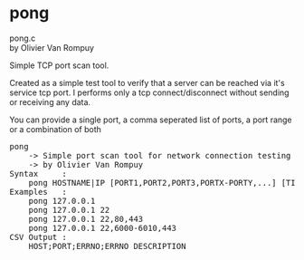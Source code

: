 # pong
<p>
pong.c
<br />
by Olivier Van Rompuy
</p>
<p>Simple TCP port scan tool.</p>
<p>Created as a simple test tool to verify that a server can be reached via it's service tcp port. I performs only a tcp connect/disconnect without sending or receiving any data.</p>
<p>You can provide a single port, a comma seperated list of ports, a port range or a combination of both</p>
<p>
<pre>
pong
	-> Simple port scan tool for network connection testing
	-> by Olivier Van Rompuy
Syntax     :
	pong HOSTNAME|IP [PORT1,PORT2,PORT3,PORTX-PORTY,...] [TIMEOUT]
Examples   :
	pong 127.0.0.1
	pong 127.0.0.1 22
	pong 127.0.0.1 22,80,443
	pong 127.0.0.1 22,6000-6010,443
CSV Output :
	HOST;PORT;ERRNO;ERRNO_DESCRIPTION
</pre>
</p>